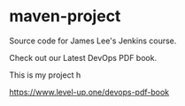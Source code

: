 # maven-project
Source code for James Lee's Jenkins course.

Check out our Latest DevOps PDF book.

This is my project h

https://www.level-up.one/devops-pdf-book
